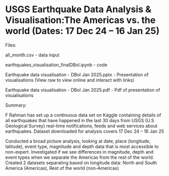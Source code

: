# USGS Earthquake Data Analysis & Visualisation:The Americas vs. the world (Dates: 17 Dec 24 – 16 Jan 25)

Files:

all_month.csv - data input

earthquakes_visualisation_finalDBol.ipynb - code

Earthquake data visualisation - DBol Jan 2025.pptx - Presentation of visualisations (View raw to view online and interact with links)

Earthquake data visualisation - DBol Jan 2025.pdf - Pdf of presentation of visualisations 



Summary:

F Rahman has set up a continuous data set on Kaggle containing details of all earthquakes that have happened in the last 30 days from USGS (U.S Geological Survey) real-time notifications, feeds and web services about earthquakes.
Dataset downloaded for analysis covers 17 Dec 24 – 16 Jan 25

Conducted a broad picture analysis, looking at date, place (longitude, latitude), event type, magnitude and depth data that is most accessible to non-expert. 
Investigated if we see differences in magnitude, depth and event types when we separate the Americas from the rest of the world.
Created 2 datasets separating based on longitude data: North and South America (Americas), Rest of the world (non-Americas)
